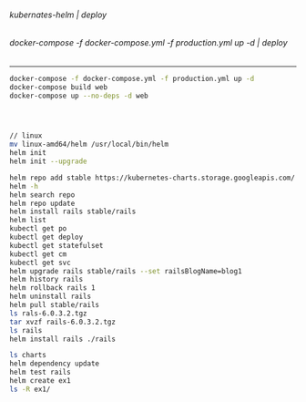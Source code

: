 ###### kubernates-helm | deploy
###### docker-compose -f docker-compose.yml -f production.yml up -d | deploy
---


```sh
docker-compose -f docker-compose.yml -f production.yml up -d 
docker-compose build web
docker-compose up --no-deps -d web




// linux
mv linux-amd64/helm /usr/local/bin/helm
helm init
helm init --upgrade

```

```sh
helm repo add stable https://kubernetes-charts.storage.googleapis.com/
helm -h
helm search repo
helm repo update
helm install rails stable/rails
helm list
kubectl get po
kubectl get deploy
kubectl get statefulset
kubectl get cm
kubectl get svc
helm upgrade rails stable/rails --set railsBlogName=blog1
helm history rails
helm rollback rails 1
helm uninstall rails
helm pull stable/rails
ls rals-6.0.3.2.tgz
tar xvzf rails-6.0.3.2.tgz
ls rails
helm install rails ./rails

ls charts
helm dependency update
helm test rails
helm create ex1
ls -R ex1/
```

```sh
```

```sh
```

```sh
```

```sh
```

```sh
```

```sh
```

